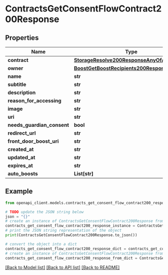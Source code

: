# ContractsGetConsentFlowContract200Response


## Properties

Name | Type | Description | Notes
------------ | ------------- | ------------- | -------------
**contract** | [**StorageResolve200ResponseAnyOfAnyOf**](StorageResolve200ResponseAnyOfAnyOf.md) |  | 
**owner** | [**BoostGetBoostRecipients200ResponseInnerTo**](BoostGetBoostRecipients200ResponseInnerTo.md) |  | 
**name** | **str** |  | 
**subtitle** | **str** |  | [optional] 
**description** | **str** |  | [optional] 
**reason_for_accessing** | **str** |  | [optional] 
**image** | **str** |  | [optional] 
**uri** | **str** |  | 
**needs_guardian_consent** | **bool** |  | [optional] 
**redirect_url** | **str** |  | [optional] 
**front_door_boost_uri** | **str** |  | [optional] 
**created_at** | **str** |  | 
**updated_at** | **str** |  | 
**expires_at** | **str** |  | [optional] 
**auto_boosts** | **List[str]** |  | [optional] 

## Example

```python
from openapi_client.models.contracts_get_consent_flow_contract200_response import ContractsGetConsentFlowContract200Response

# TODO update the JSON string below
json = "{}"
# create an instance of ContractsGetConsentFlowContract200Response from a JSON string
contracts_get_consent_flow_contract200_response_instance = ContractsGetConsentFlowContract200Response.from_json(json)
# print the JSON string representation of the object
print(ContractsGetConsentFlowContract200Response.to_json())

# convert the object into a dict
contracts_get_consent_flow_contract200_response_dict = contracts_get_consent_flow_contract200_response_instance.to_dict()
# create an instance of ContractsGetConsentFlowContract200Response from a dict
contracts_get_consent_flow_contract200_response_from_dict = ContractsGetConsentFlowContract200Response.from_dict(contracts_get_consent_flow_contract200_response_dict)
```
[[Back to Model list]](../README.md#documentation-for-models) [[Back to API list]](../README.md#documentation-for-api-endpoints) [[Back to README]](../README.md)


